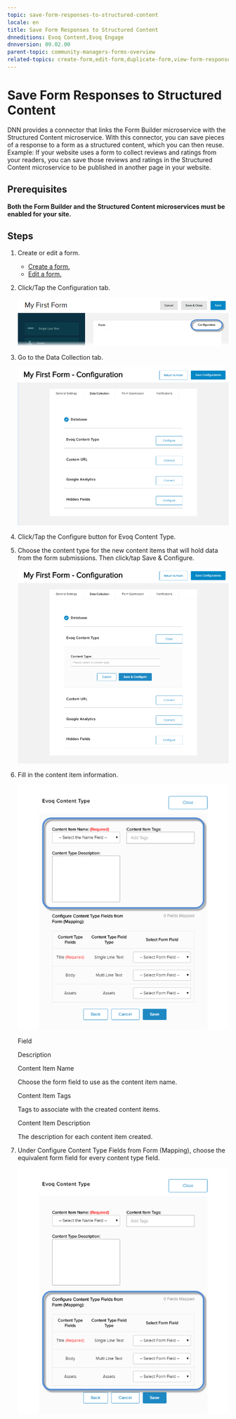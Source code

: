 ```yaml
---
topic: save-form-responses-to-structured-content
locale: en
title: Save Form Responses to Structured Content
dnneditions: Evoq Content,Evoq Engage
dnnversion: 09.02.00
parent-topic: community-managers-forms-overview
related-topics: create-form,edit-form,duplicate-form,view-form-responses,about-hidden-fields
---
```


# Save Form Responses to Structured Content

DNN provides a connector that links the Form Builder microservice with the Structured Content microservice. With this connector, you can save pieces of a response to a form as a structured content, which you can then reuse. Example: If your website uses a form to collect reviews and ratings from your readers, you can save those reviews and ratings in the Structured Content microservice to be published in another page in your website.

## Prerequisites

**Both the Form Builder and the Structured Content microservices must be enabled for your site.**

## Steps

1.  Create or edit a form.
    *   [Create a form.](create-form)
    *   [Edit a form.](edit-form)
2.  Click/Tap the Configuration tab.
    
      
    
    ![Form > Configuration](/images/scr-Form-ConfigurationTab.png)
    
      
    
3.  Go to the Data Collection tab.
    
      
    
    ![Form Configuration - Data Collection](/images/scr-Form-Config-DataCollection.png)
    
      
    
4.  Click/Tap the Configure button for Evoq Content Type.
5.  Choose the content type for the new content items that will hold data from the form submissions. Then click/tap Save & Configure.
    
      
    
    ![Form Configuration - Data Collection - Evoq Content Type - Content Type, then Save & Configure](/images/scr-Form-Config-DataCollection-EvoqContentType-ContentType.png)
    
      
    
6.  Fill in the content item information.
    
      
    
    ![Form Configuration - Data Collection - Evoq Content Type - Fill in the content item information.](/images/scr-Form-Config-DataCollection-EvoqContentType-ContentItemInfo.png)
    
      
    
    Field
    
    Description
    
    Content Item Name
    
    Choose the form field to use as the content item name.
    
    Content Item Tags
    
    Tags to associate with the created content items.
    
    Content Item Description
    
    The description for each content item created.
    
7.  Under Configure Content Type Fields from Form (Mapping), choose the equivalent form field for every content type field.
    
      
    
    ![Form Configuration - Data Collection - Evoq Content Type - Map the fields of the form to the fields of the content type.](/images/scr-Form-Config-DataCollection-EvoqContentType-Mapping.png)